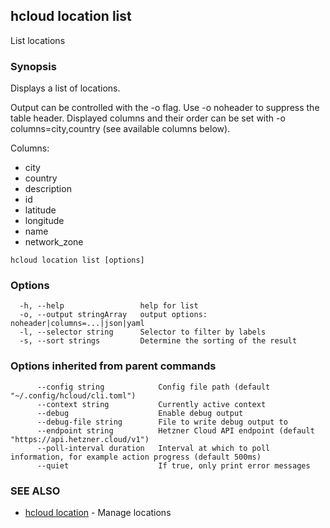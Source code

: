 ## hcloud location list

List locations

### Synopsis

Displays a list of locations.

Output can be controlled with the -o flag. Use -o noheader to suppress the
table header. Displayed columns and their order can be set with
-o columns=city,country (see available columns below).

Columns:
 - city
 - country
 - description
 - id
 - latitude
 - longitude
 - name
 - network_zone

```
hcloud location list [options]
```

### Options

```
  -h, --help                 help for list
  -o, --output stringArray   output options: noheader|columns=...|json|yaml
  -l, --selector string      Selector to filter by labels
  -s, --sort strings         Determine the sorting of the result
```

### Options inherited from parent commands

```
      --config string            Config file path (default "~/.config/hcloud/cli.toml")
      --context string           Currently active context
      --debug                    Enable debug output
      --debug-file string        File to write debug output to
      --endpoint string          Hetzner Cloud API endpoint (default "https://api.hetzner.cloud/v1")
      --poll-interval duration   Interval at which to poll information, for example action progress (default 500ms)
      --quiet                    If true, only print error messages
```

### SEE ALSO

* [hcloud location](hcloud_location.md)	 - Manage locations

